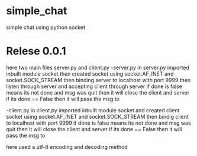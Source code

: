 # simple_chat
simple chat using python socket 


# Relese 0.0.1

here two main files server.py and client.py
 -server.py 
    in server.py imported inbuilt module socket then created socket using socket.AF_INET and socket.SOCK_STREAM
    then binding server to localhost with port 9999
    then listen through server
    and accepting client through server
    if done is false means its not done and msg was quit then it will close the client and server
    if its done == False then it will pass the msg to 
  
 -client.py
    in client.py imported inbuilt module socket and created client socket using socket.AF_INET and socket.SOCK_STREAM
    then bindig client to localhost with port 9999
    if done is false means its not done and msg was quit then it will close the client and server
    if its done == False then it will pass the msg to 
    
   
   here used a utf-8 encoding and decoding method 
